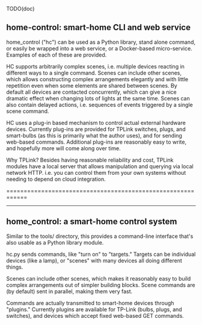 TODO(doc)

## home-control: smart-home CLI and web service

home_control ("hc") can be used as a Python library, stand alone command, or
easily be wrapped into a web service, or a Docker-based micro-service.
Examples of each of these are provided.

HC supports arbitrarily complex scenes, i.e. multiple devices reacting in
different ways to a single command.  Scenes can include other scenes, which
allows constructing complex arrangements elegantly and with little repetition
even when some elements are shared between scenes.  By default all devices are
contacted concurrently, which can give a nice dramatic effect when changing
lots of lights at the same time.  Scenes can also contain delayed actions,
i.e. sequences of events triggered by a single scene command.

HC uses a plug-in based mechanism to control actual external hardware devices.
Currently plug-ins are provided for TPLink switches, plugs, and smart-bulbs
(as this is primarily what the author uses), and for sending web-based
commands.  Additional plug-ins are reasonably easy to write, and hopefully
more will come along over time.

Why TPLink?  Besides having reasonable reliability and cost, TPLink modules
have a local server that allows manipulation and querying via local network
HTTP.  i.e. you can control them from your own systems without needing to
depend on cloud integration.

============================================================


- - - 
## home_control: a smart-home control system

Similar to the tools/ directory, this provides a command-line interface that's
also usable as a Python library module.

hc.py sends commands, like "turn on" to "targets."  Targets can be individual
devices (like a lamp), or "scenes" with many devices all doing different
things.

Scenes can include other scenes, which makes it reasonably easy to build
complex arrangements out of simpler building blocks.  Scene commands are (by
default) sent in parallel, making them very fast.

Commands are actually transmitted to smart-home devices through "plugins."
Currently plugins are available for TP-Link (bulbs, plugs, and switches), and
devices which accept fixed web-based GET commands.
